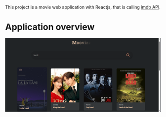 This project is a movie web application with Reactjs, that is calling [imdb API](https://omdbapi.com/apikey.aspx).

# Application overview
![Appercu de l'application](./screenshot.png)